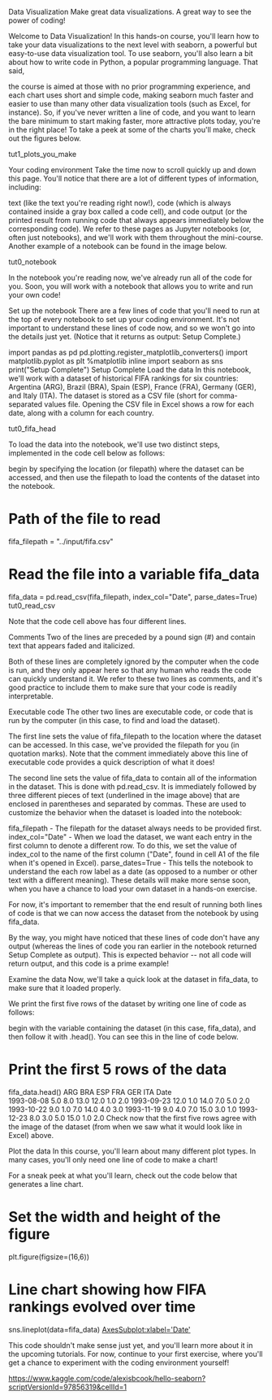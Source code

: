 Data Visualization
Make great data visualizations. A great way to see the power of coding!

Welcome to Data Visualization!
In this hands-on course, you'll learn how to take your data visualizations to the next level with seaborn, a powerful but easy-to-use data visualization tool. To use seaborn, you'll also learn a bit about how to write code in Python, a popular programming language. That said,

the course is aimed at those with no prior programming experience, and
each chart uses short and simple code, making seaborn much faster and easier to use than many other data visualization tools (such as Excel, for instance).
So, if you've never written a line of code, and you want to learn the bare minimum to start making faster, more attractive plots today, you're in the right place! To take a peek at some of the charts you'll make, check out the figures below.

tut1_plots_you_make

Your coding environment
Take the time now to scroll quickly up and down this page. You'll notice that there are a lot of different types of information, including:

text (like the text you're reading right now!),
code (which is always contained inside a gray box called a code cell), and
code output (or the printed result from running code that always appears immediately below the corresponding code).
We refer to these pages as Jupyter notebooks (or, often just notebooks), and we'll work with them throughout the mini-course. Another example of a notebook can be found in the image below.

tut0_notebook

In the notebook you're reading now, we've already run all of the code for you. Soon, you will work with a notebook that allows you to write and run your own code!

Set up the notebook
There are a few lines of code that you'll need to run at the top of every notebook to set up your coding environment. It's not important to understand these lines of code now, and so we won't go into the details just yet. (Notice that it returns as output: Setup Complete.)

import pandas as pd
pd.plotting.register_matplotlib_converters()
import matplotlib.pyplot as plt
%matplotlib inline
import seaborn as sns
print("Setup Complete")
Setup Complete
Load the data
In this notebook, we'll work with a dataset of historical FIFA rankings for six countries: Argentina (ARG), Brazil (BRA), Spain (ESP), France (FRA), Germany (GER), and Italy (ITA). The dataset is stored as a CSV file (short for comma-separated values file. Opening the CSV file in Excel shows a row for each date, along with a column for each country.

tut0_fifa_head

To load the data into the notebook, we'll use two distinct steps, implemented in the code cell below as follows:

begin by specifying the location (or filepath) where the dataset can be accessed, and then
use the filepath to load the contents of the dataset into the notebook.
# Path of the file to read
fifa_filepath = "../input/fifa.csv"

# Read the file into a variable fifa_data
fifa_data = pd.read_csv(fifa_filepath, index_col="Date", parse_dates=True)
tut0_read_csv

Note that the code cell above has four different lines.

Comments
Two of the lines are preceded by a pound sign (#) and contain text that appears faded and italicized.

Both of these lines are completely ignored by the computer when the code is run, and they only appear here so that any human who reads the code can quickly understand it. We refer to these two lines as comments, and it's good practice to include them to make sure that your code is readily interpretable.

Executable code
The other two lines are executable code, or code that is run by the computer (in this case, to find and load the dataset).

The first line sets the value of fifa_filepath to the location where the dataset can be accessed. In this case, we've provided the filepath for you (in quotation marks). Note that the comment immediately above this line of executable code provides a quick description of what it does!

The second line sets the value of fifa_data to contain all of the information in the dataset. This is done with pd.read_csv. It is immediately followed by three different pieces of text (underlined in the image above) that are enclosed in parentheses and separated by commas. These are used to customize the behavior when the dataset is loaded into the notebook:

fifa_filepath - The filepath for the dataset always needs to be provided first.
index_col="Date" - When we load the dataset, we want each entry in the first column to denote a different row. To do this, we set the value of index_col to the name of the first column ("Date", found in cell A1 of the file when it's opened in Excel).
parse_dates=True - This tells the notebook to understand the each row label as a date (as opposed to a number or other text with a different meaning).
These details will make more sense soon, when you have a chance to load your own dataset in a hands-on exercise.

For now, it's important to remember that the end result of running both lines of code is that we can now access the dataset from the notebook by using fifa_data.

By the way, you might have noticed that these lines of code don't have any output (whereas the lines of code you ran earlier in the notebook returned Setup Complete as output). This is expected behavior -- not all code will return output, and this code is a prime example!

Examine the data
Now, we'll take a quick look at the dataset in fifa_data, to make sure that it loaded properly.

We print the first five rows of the dataset by writing one line of code as follows:

begin with the variable containing the dataset (in this case, fifa_data), and then
follow it with .head().
You can see this in the line of code below.

# Print the first 5 rows of the data
fifa_data.head()
ARG	BRA	ESP	FRA	GER	ITA
Date						
1993-08-08	5.0	8.0	13.0	12.0	1.0	2.0
1993-09-23	12.0	1.0	14.0	7.0	5.0	2.0
1993-10-22	9.0	1.0	7.0	14.0	4.0	3.0
1993-11-19	9.0	4.0	7.0	15.0	3.0	1.0
1993-12-23	8.0	3.0	5.0	15.0	1.0	2.0
Check now that the first five rows agree with the image of the dataset (from when we saw what it would look like in Excel) above.

Plot the data
In this course, you'll learn about many different plot types. In many cases, you'll only need one line of code to make a chart!

For a sneak peek at what you'll learn, check out the code below that generates a line chart.

# Set the width and height of the figure
plt.figure(figsize=(16,6))

# Line chart showing how FIFA rankings evolved over time 
sns.lineplot(data=fifa_data)
<AxesSubplot:xlabel='Date'>

This code shouldn't make sense just yet, and you'll learn more about it in the upcoming tutorials. For now, continue to your first exercise, where you'll get a chance to experiment with the coding environment yourself!

https://www.kaggle.com/code/alexisbcook/hello-seaborn?scriptVersionId=97856319&cellId=1
